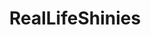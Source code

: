 ---
title: RealLifeShinies
crosslinks:
- pics
- livven
- mildlyinteresting
- antkeeping
- KarmaCourt
- Shitty_Car_Mods
- u_imguralbumbot
- awwnverts
- whatsthisbug
- botwatch
- youtubot
- mead
- Damnthatsinteresting
- KarmaConspiracy
- Skunks
- MandelaEffect
- gifs
- creepydesign
- natureismetal
- retailporn
---